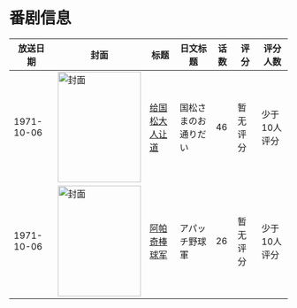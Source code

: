 # 番剧信息

|放送日期|封面|标题|日文标题|话数|评分|评分人数|
|---|---|---|---|---|---|---|
|1971-10-06|<img src="https://lain.bgm.tv/pic/cover/c/bf/ec/53764_2bHB7.jpg" alt="封面" style="width:150px;height:200px;object-fit:cover;">|[给国松大人让道](https://bangumi.tv/subject/53764)|国松さまのお通りだい|46|暂无评分|少于10人评分|
|1971-10-06|<img src="https://lain.bgm.tv/pic/cover/c/c0/6a/131170_hVV0w.jpg" alt="封面" style="width:150px;height:200px;object-fit:cover;">|[阿帕奇棒球军](https://bangumi.tv/subject/131170)|アパッチ野球軍|26|暂无评分|少于10人评分|
